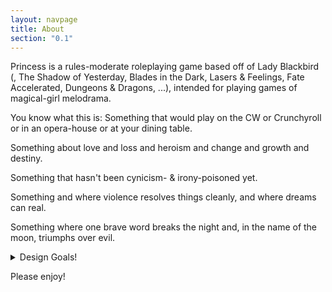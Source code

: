 ```yaml
---
layout: navpage
title: About
section: "0.1"
---
```


Princess is a rules-moderate roleplaying game based off of Lady Blackbird
(, The Shadow of Yesterday, Blades in the Dark, Lasers & Feelings, Fate Accelerated, Dungeons & Dragons, ...),
intended for playing games of magical-girl melodrama.

You know what this is: Something that would play on the CW or Crunchyroll or in an opera-house or at your dining table.

Something about love and loss and heroism and change and growth and destiny.

Something that hasn't been cynicism- & irony-poisoned yet.

Something and where violence resolves things cleanly, and where dreams can real.

Something where one brave word breaks the night and, in the name of the moon, triumphs over evil.

<details>
  <summary>Design Goals!</summary>

{% capture md %}

## Design Goals

Or: why should you play this game instead of some other game.

Of course you should play other games! Especially the ones which inspired this one! And others!
But here are some things that this game tries to do which you might enjoy:
* It tells a story first.
  Because the core mechanic is a conversation about a shared fictional world, this is often called fiction-first gaming.
* It gives you tools to tell your story.
  Magic and rules light games are hard to combine, because none of us have intuitions about it.
  Genre expectations might be fuzzy, because "action" and "emotional vulnerability" could go to dark places.
  Heck, passionate characters can have a difficult time meshing at the table.
  This game tries to fix those problems.
* It exhibits modern RPG sensibilities (or at least, my RPG sensibilities).
  The rules should support the theme.
  Dice aren't that interesting, and should keep things moving.
  Short core rules. No spreadsheets. Few traps (sorry).
  Characters should come alive through play.
  Use your words.

{% endcapture %}

{{ md | liquify | markdownify}}

</details>

Please enjoy!
